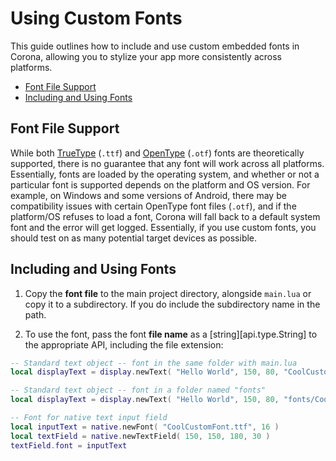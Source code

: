 # Using Custom Fonts

This guide outlines how to include and use custom embedded fonts in Corona, allowing you to stylize your app more consistently across platforms.

<div class="guides-toc">

* [Font File Support](#support)
* [Including and Using Fonts](#fonts)

</div>


<a id="support"></a>

## Font File Support

While both [TrueType](https://en.wikipedia.org/wiki/TrueType) (`.ttf`) and [OpenType](https://en.wikipedia.org/wiki/OpenType) (`.otf`) fonts are theoretically supported, there is no guarantee that any font will work across all platforms. Essentially, fonts are loaded by the operating system, and whether or not a particular font is supported depends on the platform and OS version. For example, on Windows and some versions of Android, there may be compatibility issues with certain OpenType font files (`.otf`), and if the platform/OS refuses to load a font, Corona will fall back to a default system font and the error will get logged. Essentially, if you use custom fonts, you should test on as many potential target devices as possible.


<a id="fonts"></a>

## Including and Using Fonts

1. Copy the __font file__ to the main project directory, alongside `main.lua` or copy it to a subdirectory. If you do include the subdirectory name in the path.

2. To use the font, pass the font __file&nbsp;name__ as a [string][api.type.String] to the appropriate API, including the file extension:

<div class="code-indent">

``````lua
-- Standard text object -- font in the same folder with main.lua
local displayText = display.newText( "Hello World", 150, 80, "CoolCustomFont.ttf", 24 )

-- Standard text object -- font in a folder named "fonts"
local displayText = display.newText( "Hello World", 150, 80, "fonts/CoolCustomFont.ttf", 24 )

-- Font for native text input field
local inputText = native.newFont( "CoolCustomFont.ttf", 16 )
local textField = native.newTextField( 150, 150, 180, 30 )
textField.font = inputText
``````

</div>
